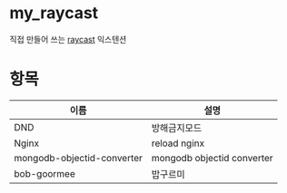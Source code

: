# my_raycast
직접 만들어 쓰는 [raycast](https://www.raycast.com/) 익스텐션


# 항목
| 이름 | 설명 |
| --- | --- |
| DND | 방해금지모드 |
| Nginx | reload nginx |
| mongodb-objectid-converter | mongodb objectid converter |
| bob-goormee | 밥구르미 |
